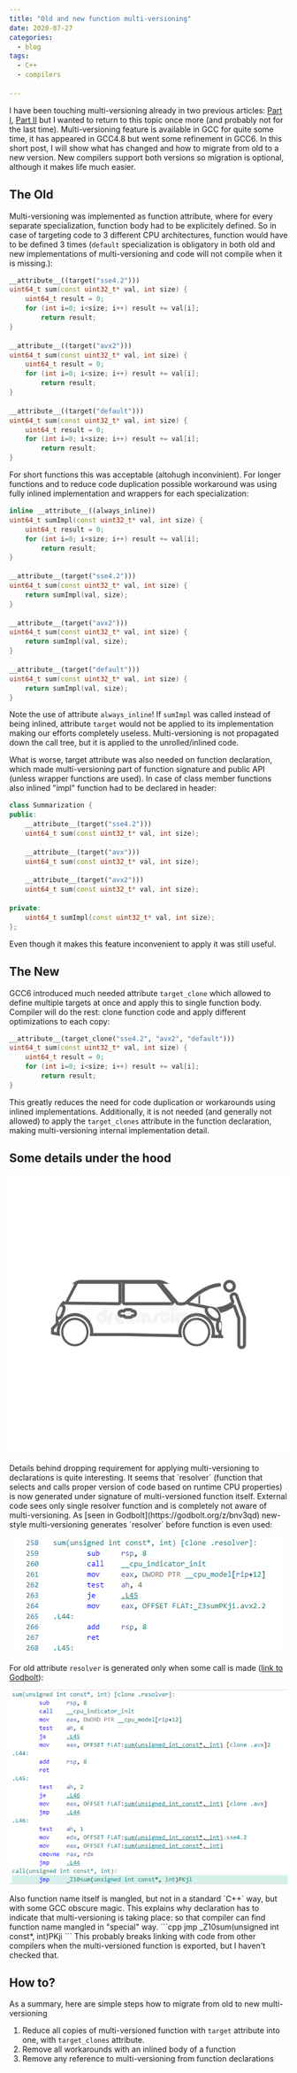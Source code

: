 ```yaml
---
title: "Old and new function multi-versioning"
date: 2020-07-27
categories:
  - blog
tags:
  - C++
  - compilers
  
---
```


I have been touching multi-versioning already in two previous articles: [Part I](/blog/multi-versioning-problem/), [Part II](/blog/multi-versioning-problem-part2/) but I wanted to return to this topic once more (and probably not for the last time).
Multi-versioning feature is available in GCC for quite some time, it has appeared in GCC4.8 but went some refinement in GCC6. In this short post, I will show what has changed and how to migrate from old to a new version. New compilers support both versions so migration is optional, although it makes life much easier.

## The Old
Multi-versioning was implemented as function attribute, where for every separate specialization, function body had to be explicitely defined. So in case of targeting code to 3 different CPU architectures, function would have to be defined 3 times (`default` specialization is obligatory in both old and new implementations of multi-versioning and code will not compile when it is missing.):
```cpp
__attribute__((target("sse4.2")))
uint64_t sum(const uint32_t* val, int size) {
    uint64_t result = 0;
    for (int i=0; i<size; i++) result += val[i];
        return result;
}

__attribute__((target("avx2")))
uint64_t sum(const uint32_t* val, int size) {
    uint64_t result = 0;
    for (int i=0; i<size; i++) result += val[i];
        return result;
}

__attribute__((target("default")))
uint64_t sum(const uint32_t* val, int size) {
    uint64_t result = 0;
    for (int i=0; i<size; i++) result += val[i];
        return result;
}
```

For short functions this was acceptable (altohugh inconvinient). For longer functions and to reduce code duplication possible workaround was using fully inlined implementation and wrappers for each specialization:
```cpp
inline __attribute__((always_inline))
uint64_t sumImpl(const uint32_t* val, int size) {
    uint64_t result = 0;
    for (int i=0; i<size; i++) result += val[i];
        return result;
}

__attribute__(target("sse4.2")))
uint64_t sum(const uint32_t* val, int size) {
    return sumImpl(val, size);
}

__attribute__(target("avx2")))
uint64_t sum(const uint32_t* val, int size) {
    return sumImpl(val, size);
}

__attribute__(target("default")))
uint64_t sum(const uint32_t* val, int size) {
    return sumImpl(val, size);
}
```

Note the use of attribute `always_inline`! If `sumImpl` was called instead of being inlined, attribute `target` would not be applied to its implementation making our efforts completely useless. Multi-versioning is not propagated down the call tree, but it is applied to the unrolled/inlined code.

What is worse, target attribute was also needed on function declaration, which made multi-versioning part of function signature and public API (unless wrapper functions are used). In case of class member functions also inlined "impl" function had to be declared in header:
```cpp
class Summarization {
public:
    __attribute__(target("sse4.2")))
    uint64_t sum(const uint32_t* val, int size);

    __attribute__(target("avx")))
    uint64_t sum(const uint32_t* val, int size);

    __attribute__(target("avx2")))
    uint64_t sum(const uint32_t* val, int size);

private:
    uint64_t sumImpl(const uint32_t* val, int size);
};
```

Even though it makes this feature inconvenient to apply it was still useful.

## The New
GCC6 introduced much needed attribute `target_clone` which allowed to define multiple targets at once and apply this to single function body. Compiler will do the rest: clone function code and apply different optimizations to each copy:
```cpp
__attribute__(target_clone("sse4.2", "avx2", "default")))
uint64_t sum(const uint32_t* val, int size) {
    uint64_t result = 0;
    for (int i=0; i<size; i++) result += val[i];
        return result;
}
```

This greatly reduces the need for code duplication or workarounds using inlined implementations. Additionally, it is not needed (and generally not allowed) to apply the `target_clones` attribute in the function declaration, making multi-versioning internal implementation detail.

## Some details under the hood
<p align="center">
<img src="/assets/images/2020-07-27-migrating-multiversioning/under_the_hood.jpg">
</p>
Details behind dropping requirement for applying multi-versioning to declarations is quite interesting. It seems that `resolver` (function that selects and calls proper version of code based on runtime CPU properties) is now generated under signature of multi-versioned function itself. External code sees only single resolver function and is completely not aware of multi-versioning. As [seen in Godbolt](https://godbolt.org/z/bnv3qd) new-style multi-versioning generates `resolver` before function is even used:
<p align="center">
<img src="/assets/images/2020-07-27-migrating-multiversioning/godbold_new.png">
</p>

For old attribute `resolver` is generated only when some call is made ([link to Godbolt](https://godbolt.org/z/nEGqzT)):
<p align="center">
<img src="/assets/images/2020-07-27-migrating-multiversioning/godbold_old.png">
</p>
Also function name itself is mangled, but not in a standard `C++` way, but with some GCC obscure magic. This explains why declaration has to indicate that multi-versioning is taking place: so that compiler can find function name mangled in "special" way.
```cpp
jmp     _Z10sum(unsigned int const*, int)PKji
```
This probably breaks linking with code from other compilers when the multi-versioned function is exported, but I haven't checked that.

## How to?
As a summary, here are simple steps how to migrate from old to new multi-versioning
1. Reduce all copies of multi-versioned function with `target` attribute into one, with `target_clones` attribute.
2. Remove all workarounds with an inlined body of a function
3. Remove any reference to multi-versioning from function declarations
